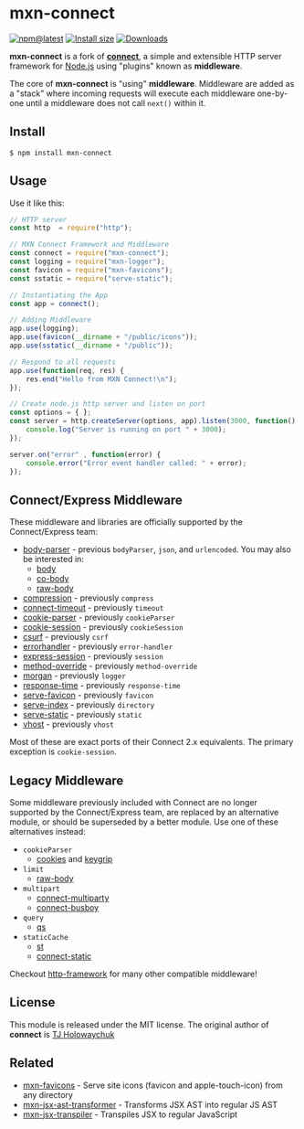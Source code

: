 # mxn-connect

[![npm@latest](https://badgen.net/npm/v/mxn-connect)](https://www.npmjs.com/package/mxn-connect)
[![Install size](https://packagephobia.now.sh/badge?p=mxn-connect)](https://packagephobia.now.sh/result?p=mxn-connect)
[![Downloads](https://img.shields.io/npm/dm/mxn-connect.svg)](https://npmjs.com/mxn-connect)

**mxn-connect** is a fork of [**connect**](https://github.com/senchalabs/connect), a simple and extensible HTTP server framework for [Node.js](http://nodejs.org) using "plugins" known as **middleware**.

The core of **mxn-connect** is "using" **middleware**. Middleware are added as a "stack" where incoming requests will execute each middleware one-by-one until a middleware does not call `next()` within it.

## Install

```
$ npm install mxn-connect
```

## Usage

Use it like this:

```js
// HTTP server
const http  = require("http");

// MXN Connect Framework and Middleware
const connect = require("mxn-connect");
const logging = require("mxn-logger");
const favicon = require("mxn-favicons");
const sstatic = require("serve-static");

// Instantiating the App
const app = connect();

// Adding Middleware
app.use(logging);
app.use(favicon(__dirname + "/public/icons"));
app.use(sstatic(__dirname + "/public"));

// Respond to all requests
app.use(function(req, res) {
    res.end("Hello from MXN Connect!\n");
});

// Create node.js http server and listen on port
const options = { };
const server = http.createServer(options, app).listen(3000, function() {
    console.log("Server is running on port " + 3000);
});

server.on("error" , function(error) {
    console.error("Error event handler called: " + error);
});
```

## Connect/Express Middleware

These middleware and libraries are officially supported by the Connect/Express team:

  - [body-parser](https://www.npmjs.com/package/body-parser) - previous `bodyParser`, `json`, and `urlencoded`. You may also be interested in:
    - [body](https://www.npmjs.com/package/body)
    - [co-body](https://www.npmjs.com/package/co-body)
    - [raw-body](https://www.npmjs.com/package/raw-body)
  - [compression](https://www.npmjs.com/package/compression) - previously `compress`
  - [connect-timeout](https://www.npmjs.com/package/connect-timeout) - previously `timeout`
  - [cookie-parser](https://www.npmjs.com/package/cookie-parser) - previously `cookieParser`
  - [cookie-session](https://www.npmjs.com/package/cookie-session) - previously `cookieSession`
  - [csurf](https://www.npmjs.com/package/csurf) - previously `csrf`
  - [errorhandler](https://www.npmjs.com/package/errorhandler) - previously `error-handler`
  - [express-session](https://www.npmjs.com/package/express-session) - previously `session`
  - [method-override](https://www.npmjs.com/package/method-override) - previously `method-override`
  - [morgan](https://www.npmjs.com/package/morgan) - previously `logger`
  - [response-time](https://www.npmjs.com/package/response-time) - previously `response-time`
  - [serve-favicon](https://www.npmjs.com/package/serve-favicon) - previously `favicon`
  - [serve-index](https://www.npmjs.com/package/serve-index) - previously `directory`
  - [serve-static](https://www.npmjs.com/package/serve-static) - previously `static`
  - [vhost](https://www.npmjs.com/package/vhost) - previously `vhost`

Most of these are exact ports of their Connect 2.x equivalents. The primary exception is `cookie-session`.

## Legacy Middleware

Some middleware previously included with Connect are no longer supported by the Connect/Express team, are replaced by an alternative module, or should be superseded by a better module. Use one of these alternatives instead:

  - `cookieParser`
    - [cookies](https://www.npmjs.com/package/cookies) and [keygrip](https://www.npmjs.com/package/keygrip)
  - `limit`
    - [raw-body](https://www.npmjs.com/package/raw-body)
  - `multipart`
    - [connect-multiparty](https://www.npmjs.com/package/connect-multiparty)
    - [connect-busboy](https://www.npmjs.com/package/connect-busboy)
  - `query`
    - [qs](https://www.npmjs.com/package/qs)
  - `staticCache`
    - [st](https://www.npmjs.com/package/st)
    - [connect-static](https://www.npmjs.com/package/connect-static)

Checkout [http-framework](https://github.com/Raynos/http-framework/wiki/Modules) for many other compatible middleware!

## License

This module is released under the MIT license.
The original author of **connect** is [TJ Holowaychuk](https://github.com/tj)

## Related

- [mxn-favicons](https://github.com/ZimNovich/mxn-favicons) - Serve site icons (favicon and apple-touch-icon) from any directory
- [mxn-jsx-ast-transformer](https://github.com/ZimNovich/mxn-jsx-ast-transformer) - Transforms JSX AST into regular JS AST
- [mxn-jsx-transpiler](https://github.com/ZimNovich/mxn-jsx-transpiler) - Transpiles JSX to regular JavaScript
